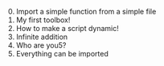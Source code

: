 0. Import a simple function from a simple file
1. My first toolbox!
2. How to make a script dynamic!
3. Infinite addition
4. Who are you5?
5. Everything can be imported
